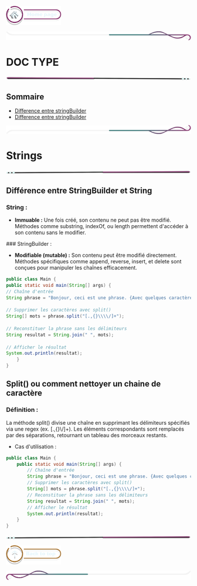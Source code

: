  <a href="../README.md">
  <img src="../assets/button/home_page.png" alt="Home page" style="width: 150px; height: auto;">
</a>

![border](../assets/line/border_deco_rt.png)

# DOC TYPE

![border](../assets/line/line-pink-point_l.png)

## Sommaire

- [Difference entre stringBuilder](#différence-entre-stringbuilder-et-string)
- [Difference entre stringBuilder](#différence-entre-stringbuilder-et-string)

![border](../assets/line/border_deco_rb.png)

# Strings

![border](../assets/line/line-pink-point_r.png)

## Différence entre StringBuilder et String

### String :

- **Immuable :** Une fois créé, son contenu ne peut pas être modifié.
  Méthodes comme substring, indexOf, ou length permettent d'accéder à son contenu sans le modifier.

### StringBuilder :

- **Modifiable (mutable) :** Son contenu peut être modifié directement.
  Méthodes spécifiques comme append, reverse, insert, et delete sont conçues pour manipuler les chaînes efficacement.

```java
public class Main {
public static void main(String[] args) {
// Chaîne d'entrée
String phrase = "Bonjour, ceci est une phrase. {Avec quelques caractères spéciaux}/";

// Supprimer les caractères avec split()
String[] mots = phrase.split("[.,{}\\\\/]+");

// Reconstituer la phrase sans les délimiteurs
String resultat = String.join(" ", mots);

// Afficher le résultat
System.out.println(resultat);
    }
}
```

## Split() ou comment nettoyer un chaine de caractère

### Définition :

La méthode split() divise une chaîne en supprimant les délimiteurs spécifiés via une regex (ex. [.,{}\\/]+). Les éléments correspondants sont remplacés par des séparations, retournant un tableau des morceaux restants.

- Cas d'utilisation :

```java
public class Main {
    public static void main(String[] args) {
        // Chaîne d'entrée
        String phrase = "Bonjour, ceci est une phrase. {Avec quelques caractères spéciaux}/";
        // Supprimer les caractères avec split()
        String[] mots = phrase.split("[.,{}\\\\/]+");
        // Reconstituer la phrase sans les délimiteurs
        String resultat = String.join(" ", mots);
        // Afficher le résultat
        System.out.println(resultat);
    }
}
```

![border](../assets/line/line-pink-point_r.png)

<a href="#sommaire"> <img src="../assets/button/back_to_top.png" alt="Back to top" style="width: 150px; height: auto;"></a>

![border](../assets/line/border_deco_l.png)
